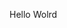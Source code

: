 Hello Wolrd











































































































































































































































































































































































































































































































































































































































































































































































































































































































































































































































































































































































































































































































































































































































































































































































































































































































































































































































































































































































































































































































































































































































































































































































































































































































































































































































































































































































































































































































































































































































































































































































































































































































































































































































































































































































































































































































































































































































































































































































































































































